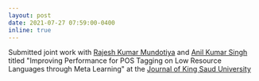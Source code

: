 ```yaml
---
layout: post
date: 2021-07-27 07:59:00-0400
inline: true
---
```


Submitted joint work with [Rajesh Kumar Mundotiya](https://in.linkedin.com/in/rajesh-kumar-mundotiya-0564a762) and [Anil Kumar Singh](https://www.iitbhu.ac.in/dept/cse/people/aksinghcse) titled "Improving Performance for POS Tagging on Low Resource Languages through Meta Learning" at the [Journal of King Saud University](https://www.journals.elsevier.com/journal-of-king-saud-university-computer-and-information-sciences)

